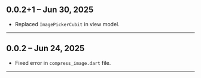 
## 0.0.2+1 – Jun 30, 2025

- Replaced `ImagePickerCubit` in view model.

---

## 0.0.2 – Jun 24, 2025

- Fixed error in `compress_image.dart` file.

---

